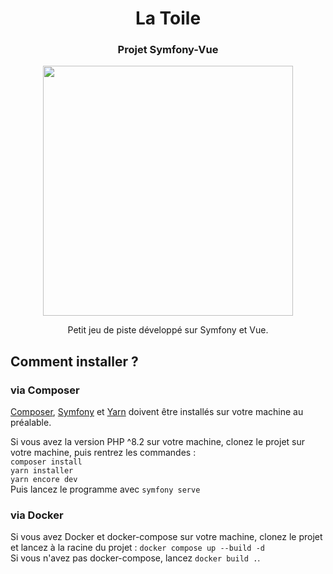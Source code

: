 <h1 align="center">La Toile</h1>
<h3 align="center">Projet Symfony-Vue</h3>

<p align="center">
<img src="https://i.ibb.co/WWTxwK3/Screenshot-from-2023-07-03-18-39-26.png" width="400">
</p>

<p align="center">Petit jeu de piste développé sur Symfony et Vue.</p>

## Comment installer ?

### via Composer

[Composer](https://getcomposer.org/download/), [Symfony](https://symfony.com/download) et [Yarn](https://classic.yarnpkg.com/lang/en/docs/install/#debian-stable) doivent être installés sur votre machine au préalable.

Si vous avez la version PHP ^8.2 sur votre machine, clonez le projet sur votre machine, puis rentrez les commandes :
<br> `composer install`
<br>`yarn installer`
<br>`yarn encore dev`
<br>Puis lancez le programme avec `symfony serve`


### via Docker

Si vous avez Docker et docker-compose sur votre machine, clonez le projet et lancez à la racine du projet : `docker compose up --build -d`
<br>Si vous n'avez pas docker-compose, lancez `docker build .`.